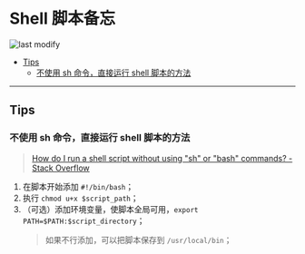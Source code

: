 Shell 脚本备忘
===
<!--START_SECTION:badge-->

![last modify](https://img.shields.io/static/v1?label=last%20modify&message=2022-10-13%2001%3A56%3A19&color=yellowgreen&style=flat-square)

<!--END_SECTION:badge-->

- [Tips](#tips)
    - [不使用 sh 命令，直接运行 shell 脚本的方法](#不使用-sh-命令直接运行-shell-脚本的方法)

---

## Tips

### 不使用 sh 命令，直接运行 shell 脚本的方法
> [How do I run a shell script without using "sh" or "bash" commands? - Stack Overflow](https://stackoverflow.com/questions/8779951/how-do-i-run-a-shell-script-without-using-sh-or-bash-commands)

1. 在脚本开始添加 `#!/bin/bash`；
2. 执行 `chmod u+x $script_path`；
3. （可选）添加环境变量，使脚本全局可用，`export PATH=$PATH:$script_directory`；
    > 如果不行添加，可以把脚本保存到 `/usr/local/bin`；
